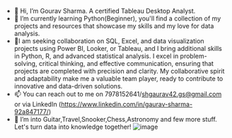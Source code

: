 - 👋 Hi, I’m Gourav Sharma. A certified Tableau Desktop Analyst.
- 🌱 I’m currently learning Python(Beginner), you'll find a collection of my projects and resources that showcase my skills and my love for data analysis.
- 🤝I am seeking collaboration on SQL, Excel, and data visualization projects using Power BI, Looker, or Tableau, and I bring additional skills in Python, R, and advanced statistical analysis. I excel in problem-solving, critical thinking, and effective communication, ensuring that projects are completed with precision and clarity. My collaborative spirit and adaptability make me a valuable team player, ready to contribute to innovative and data-driven solutions.
- 📫 You can reach out to me on 7978152641/shgaurav42.gs@gmail.com or via LinkedIn (https://www.linkedin.com/in/gaurav-sharma-92a847177/)
- 👀 I’m into Guitar,Travel,Snooker,Chess,Astronomy and few more stuff.
  Let's turn data into knowledge together!
![image](https://github.com/GouravSharma15/TheAnalyst./assets/152855019/489b8fa7-18ac-42cb-a9ff-9908caf2643c)


